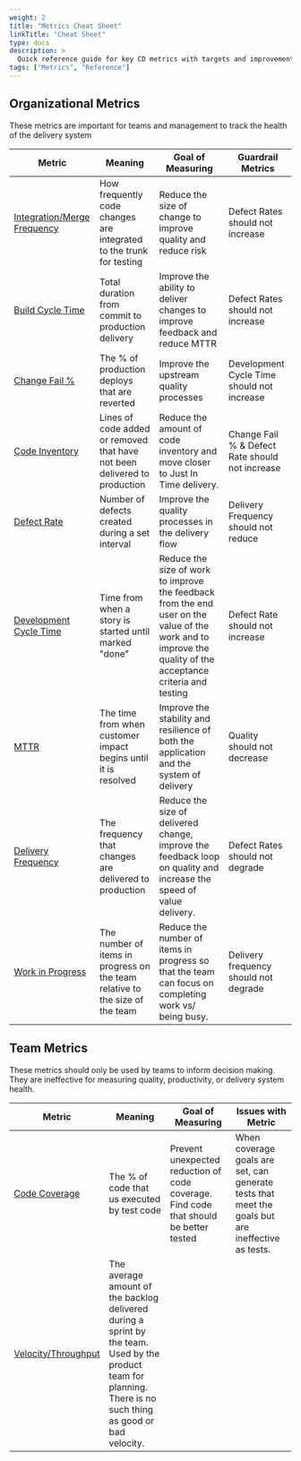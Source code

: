 ```yaml
---
weight: 2
title: "Metrics Cheat Sheet"
linkTitle: "Cheat Sheet"
type: docs
description: >
  Quick reference guide for key CD metrics with targets and improvement strategies
tags: ["Metrics", "Reference"]
---
```


## Organizational Metrics

These metrics are important for teams and management to track the health of the delivery system

| Metric                                                      | Meaning                                                                      | Goal of Measuring                                                                                                                                            | Guardrail Metrics                               |
|-------------------------------------------------------------|------------------------------------------------------------------------------|--------------------------------------------------------------------------------------------------------------------------------------------------------------|-------------------------------------------------|
| [Integration/Merge Frequency](/docs/metrics/integration-frequency) | How frequently code changes are integrated to the trunk for testing          | Reduce the size of change to improve quality and reduce risk                                                                                                 | Defect Rates should not increase                |
| [Build Cycle Time](/docs/metrics/build-duration)                   | Total duration from commit to production delivery                            | Improve the ability to deliver changes to improve feedback and reduce MTTR                                                                                   | Defect Rates should not increase                |
| [Change Fail %](/docs/metrics/change-fail-rate)                    | The % of production deploys that are reverted                                | Improve the upstream quality processes                                                                                                                       | Development Cycle Time should not increase      |
| [Code Inventory](/docs/metrics/code-inventory)                     | Lines of code added or removed that have not been delivered to production    | Reduce the amount of code inventory and move closer to Just In Time delivery.                                                                                | Change Fail % & Defect Rate should not increase |
| [Defect Rate](/docs/metrics/defect-rate)                           | Number of defects created during a set interval                              | Improve the quality processes in the delivery flow                                                                                                           | Delivery Frequency should not reduce            |
| [Development Cycle Time](/docs/metrics/development-cycle-time)     | Time from when a story is started until marked "done"                        | Reduce the size of work to improve the feedback from the end user on the value of the work and to improve the quality of the acceptance criteria and testing | Defect Rate should not increase                 |
| [MTTR](/docs/metrics/mean-time-to-repair)                          | The time from when customer impact begins until it is resolved               | Improve the stability and resilience of both the application and the system of delivery                                                                      | Quality should not decrease                     |
| [Delivery Frequency](/docs/metrics/release-frequency)              | The frequency that changes are delivered to production                       | Reduce the size of delivered change, improve the feedback loop on quality and increase the speed of value delivery.                                          | Defect Rates should not degrade                 |
| [Work in Progress](/docs/metrics/work-in-progress)                 | The number of items in progress on the team relative to the size of the team | Reduce the number of items in progress so that the team can focus on completing work vs/ being busy.                                                         | Delivery frequency should not degrade           |

## Team Metrics

These metrics should only be used by teams to inform decision making. They are ineffective for measuring quality, productivity, or
delivery system health.

| Metric                                 | Meaning                                                                                                                                                         | Goal of Measuring                                                                     | Issues with Metric                                                                                |
|----------------------------------------|-----------------------------------------------------------------------------------------------------------------------------------------------------------------|---------------------------------------------------------------------------------------|---------------------------------------------------------------------------------------------------|
| [Code Coverage](/docs/metrics/code-coverage)  | The % of code that us executed by test code                                                                                                                     | Prevent unexpected reduction of code coverage. Find code that should be better tested | When coverage goals are set, can generate tests that meet the goals but are ineffective as tests. |
| [Velocity/Throughput](/docs/metrics/velocity) | The average amount of the backlog delivered during a sprint by the team. Used by the product team for planning. There is no such thing as good or bad velocity. |                                                                                       |                                                                                                   |
